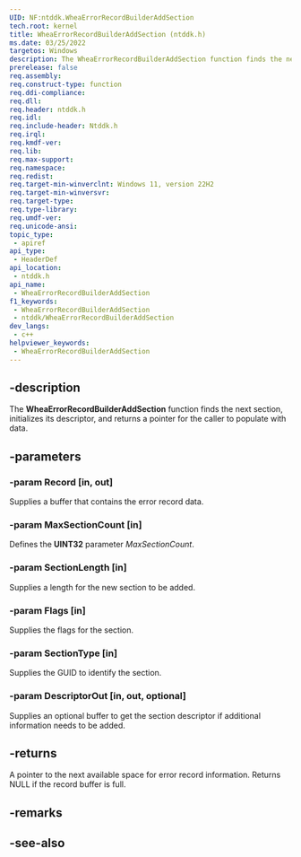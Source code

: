 ```yaml
---
UID: NF:ntddk.WheaErrorRecordBuilderAddSection
tech.root: kernel
title: WheaErrorRecordBuilderAddSection (ntddk.h)
ms.date: 03/25/2022
targetos: Windows
description: The WheaErrorRecordBuilderAddSection function finds the next section, initializes its descriptor, and returns a pointer for the caller to populate with data.
prerelease: false
req.assembly: 
req.construct-type: function
req.ddi-compliance: 
req.dll: 
req.header: ntddk.h
req.idl: 
req.include-header: Ntddk.h
req.irql: 
req.kmdf-ver: 
req.lib: 
req.max-support: 
req.namespace: 
req.redist: 
req.target-min-winverclnt: Windows 11, version 22H2
req.target-min-winversvr: 
req.target-type: 
req.type-library: 
req.umdf-ver: 
req.unicode-ansi: 
topic_type:
 - apiref
api_type:
 - HeaderDef
api_location:
 - ntddk.h
api_name:
 - WheaErrorRecordBuilderAddSection
f1_keywords:
 - WheaErrorRecordBuilderAddSection
 - ntddk/WheaErrorRecordBuilderAddSection
dev_langs:
 - c++
helpviewer_keywords:
 - WheaErrorRecordBuilderAddSection
---
```


## -description

The **WheaErrorRecordBuilderAddSection** function finds the next section, initializes its descriptor, and returns a pointer for the caller to populate with data.

## -parameters

### -param Record [in, out]

Supplies a buffer that contains the error record data.

### -param MaxSectionCount [in]

Defines the **UINT32** parameter *MaxSectionCount*.

### -param SectionLength [in]

Supplies a length for the new section to be added.

### -param Flags [in]

Supplies the flags for the section.

### -param SectionType [in]

Supplies the GUID to identify the section.

### -param DescriptorOut [in, out, optional]

Supplies an optional buffer to get the section descriptor if additional information needs to be added.

## -returns

A pointer to the next available space for error record information. Returns NULL if the record buffer is full.

## -remarks

## -see-also
